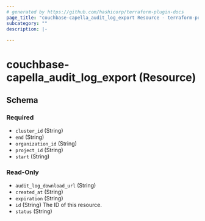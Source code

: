 ```yaml
---
# generated by https://github.com/hashicorp/terraform-plugin-docs
page_title: "couchbase-capella_audit_log_export Resource - terraform-provider-couchbase-capella"
subcategory: ""
description: |-
  
---
```


# couchbase-capella_audit_log_export (Resource)





<!-- schema generated by tfplugindocs -->
## Schema

### Required

- `cluster_id` (String)
- `end` (String)
- `organization_id` (String)
- `project_id` (String)
- `start` (String)

### Read-Only

- `audit_log_download_url` (String)
- `created_at` (String)
- `expiration` (String)
- `id` (String) The ID of this resource.
- `status` (String)
